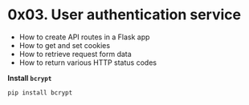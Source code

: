 # 0x03. User authentication service

- How to create API routes in a Flask app
- How to get and set cookies
- How to retrieve request form data
- How to return various HTTP status codes

**Install `bcrypt`**
```
pip install bcrypt
```

